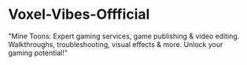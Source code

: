 # Voxel-Vibes-Offficial
"Mine Toons: Expert gaming services, game publishing &amp; video editing. Walkthroughs, troubleshooting, visual effects &amp; more. Unlock your gaming potential!"
